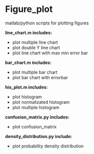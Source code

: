 # Figure_plot
matlab/python scripts for plotting figures

**line_chart.m includes:**
- plot multiple line chart
- plot double Y line chart
- plot line chart with max min error bar

**bar_chart.m includes:**
- plot multiple bar chart
- plot bar chart with errorbar

**his_plot.m includes:**
- plot histogram
- plot normalizated histogram
- plot multiple histogram

**confusion_matrix.py includes:**
- plot confusion_matrix

**density_distribution.py include:**
- plot probability density distribution

